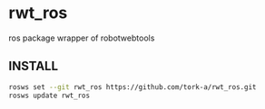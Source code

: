 rwt_ros
=======

ros package wrapper of robotwebtools

INSTALL
-------
```sh
rosws set --git rwt_ros https://github.com/tork-a/rwt_ros.git
rosws update rwt_ros
```

